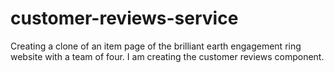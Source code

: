 # customer-reviews-service
Creating a clone of an item page of the brilliant earth engagement ring website with a team of four. I am creating the customer reviews component.
